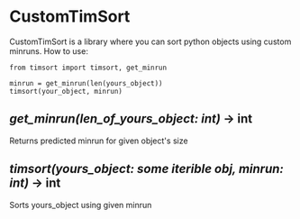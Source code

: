 # CustomTimSort
CustomTimSort is a library where you can sort python objects using custom minruns.
How to use:
```
from timsort import timsort, get_minrun

minrun = get_minrun(len(yours_object))
timsort(your_object, minrun)
```

## *get_minrun(len_of_yours_object: int)* -> int
Returns predicted minrun for given object's size

## *timsort(yours_object: some iterible obj, minrun: int)* -> int
Sorts yours_object using given minrun
